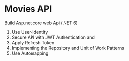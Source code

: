 # Movies API
Build Asp.net core web Api (.NET 6) 
1. Use User-Identity
2. Secure API with JWT Authentication and 
3. Apply Refresh Token
4. Implementing the Repository and Unit of Work Patterns
5. Use Automapping
